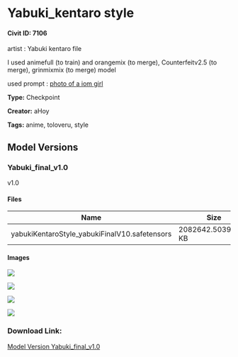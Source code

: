 # Yabuki_kentaro style

#### Civit ID: 7106

<p>artist : Yabuki kentaro file</p><p></p><p>I used animefull (to train) and orangemix (to merge), Counterfeitv2.5 (to merge), grinmixmix (to merge) model</p><p></p><p>used prompt : <u>photo of a iom girl</u></p>

**Type:** Checkpoint

**Creator:** aHoy

**Tags:** anime, toloveru, style

## Model Versions

### Yabuki_final_v1.0

<p>v1.0</p>

#### Files

| Name | Size | Type | Format | Download Url | AutoV1 | AutoV2 | SHA256 | CRC32 | BLAKE3 |
| --- | --- | --- | --- | --- | --- | --- | --- | --- | --- |
| yabukiKentaroStyle_yabukiFinalV10.safetensors | 2082642.50390625 KB | Model | SafeTensor | https://civitai.com/api/download/models/8351 | 9077DAF0 | A83EBDB42E | A83EBDB42E8A6CFB8A48DCBB2FC944BA43C5615082D03953BBCCBE9B7CE33C51 | E2C247A9 | E13ED505618B2D305B41C3A839DC6484D85800AFDD1BD85DE8FE35896575AD89 |

#### Images

<p><img src="https://image.civitai.com/xG1nkqKTMzGDvpLrqFT7WA/33327b1c-49b1-45f3-2679-4b6d70d0ea00/width=450/79211.jpeg" /></p>

<p><img src="https://image.civitai.com/xG1nkqKTMzGDvpLrqFT7WA/f06cccb1-f5ca-4617-8418-6017d5bd5700/width=450/79216.jpeg" /></p>

<p><img src="https://image.civitai.com/xG1nkqKTMzGDvpLrqFT7WA/254d3ce1-1373-4581-ca66-4493acf1c000/width=450/79215.jpeg" /></p>

<p><img src="https://image.civitai.com/xG1nkqKTMzGDvpLrqFT7WA/00f01d6d-bd59-4c0a-44c4-0cebd1ed6e00/width=450/79212.jpeg" /></p>

### Download Link:

[Model Version Yabuki_final_v1.0](https://civitai.com/api/download/models/8351)

